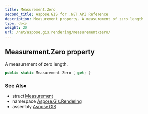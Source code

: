 ```yaml
---
title: Measurement.Zero
second_title: Aspose.GIS for .NET API Reference
description: Measurement property. A measurement of zero length
type: docs
weight: 20
url: /net/aspose.gis.rendering/measurement/zero/
---
```

## Measurement.Zero property

A measurement of zero length.

```csharp
public static Measurement Zero { get; }
```

### See Also

* struct [Measurement](../)
* namespace [Aspose.Gis.Rendering](../../measurement/)
* assembly [Aspose.GIS](../../../)


